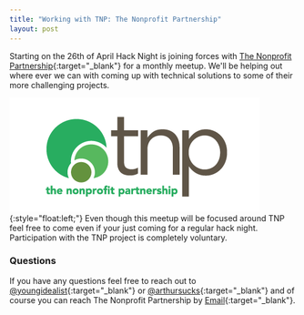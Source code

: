 ```yaml
---
title: "Working with TNP: The Nonprofit Partnership"
layout: post
---
```


Starting on the 26th of April Hack Night is joining forces with [The Nonprofit Partnership](https://tnpsocal.org/){:target="_blank"} for a monthly meetup. We'll be helping out where ever we can with coming up with technical solutions to some of their more challenging projects.

![](/img/TNP_web-logo1.png){:style="float:left;"} Even though this meetup will be focused around TNP feel free to come even if your just coming for a regular hack night. Participation with the TNP project is completely voluntary.

### Questions

If you have any questions feel free to reach out to [@youngidealist](https://twitter.com/youngidealist){:target="_blank"} or [@arthursucks](https://twitter.com/arthursucks){:target="_blank"} and of course you can reach The Nonprofit Partnership by [Email](https://tnpsocal.org/contact/){:target="_blank"}.

